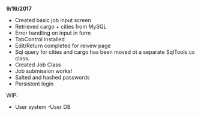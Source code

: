 **9/16/2017**

- Created basic job input screen
- Retrieved cargo + cities from MySQL
- Error handling on input in form
- TabControl installed
- Edit/Return completed for reivew page
- Sql query for cities and cargo has been moved ot a separate SqlTools.cs class.
- Created Job Class
- Job submission works!
- Salted and hashed passwords
- Persistent login


WIP:

- User system
 -User DB
 



